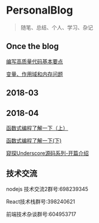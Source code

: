 # PersonalBlog
> 随笔、总结、个人、学习、杂记

## Once the blog

[编写高质量代码基本要点](./OnceTheBlog/编写高质量代码基本要点.md)

[变量、作用域和内存问题](./OnceTheBlog/变量、作用域和内存问题.md)

## 2018-03

## 2018-04

[函数式编程了解一下（上）](./201804/函数式编程了解一下（上）.md)

[ 函数式编程了解一下(下) ](./201804/函数式编程了解一下(下).md)

[ 窥探Underscore源码系列-开篇介绍 ](./201804/窥探Underscore源码系列-开篇介绍.md)

## 技术交流

nodejs 技术交流2群号:698239345

React技术栈群号:398240621

前端技术杂谈群号:604953717